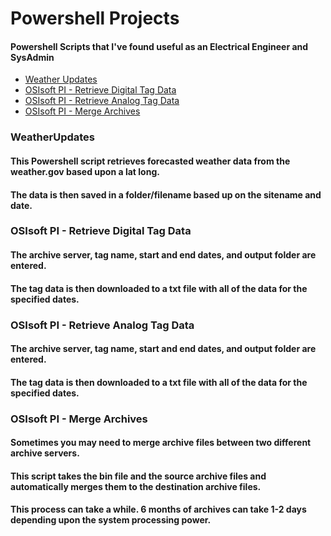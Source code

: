 # Powershell Projects
#### Powershell Scripts that I've found useful as an Electrical Engineer and SysAdmin

- [Weather Updates](https://github.com/electronicwarfare/PowershellProjects/blob/main/README.md#weatherupdates)
- [OSIsoft PI - Retrieve Digital Tag Data](https://github.com/electronicwarfare/PowershellProjects/blob/main/README.md#osisoft-pi---retrieve-digital-tag-data)
- [OSIsoft PI - Retrieve Analog Tag Data](https://github.com/electronicwarfare/PowershellProjects/blob/main/README.md#osisoft-pi---retrieve-analog-tag-data)
- [OSIsoft PI - Merge Archives]()

### WeatherUpdates
#### This Powershell script retrieves forecasted weather data from the weather.gov based upon a lat long. 
#### The data is then saved in a folder/filename based up on the sitename and date.

### OSIsoft PI - Retrieve Digital Tag Data
#### The archive server, tag name, start and end dates, and output folder are entered.
#### The tag data is then downloaded to a txt file with all of the data for the specified dates.

### OSIsoft PI - Retrieve Analog Tag Data
#### The archive server, tag name, start and end dates, and output folder are entered.
#### The tag data is then downloaded to a txt file with all of the data for the specified dates.

### OSIsoft PI - Merge Archives
#### Sometimes you may need to merge archive files between two different archive servers.
#### This script takes the bin file and the source archive files and automatically merges them to the destination archive files.
#### This process can take a while. 6 months of archives can take 1-2 days depending upon the system processing power.
